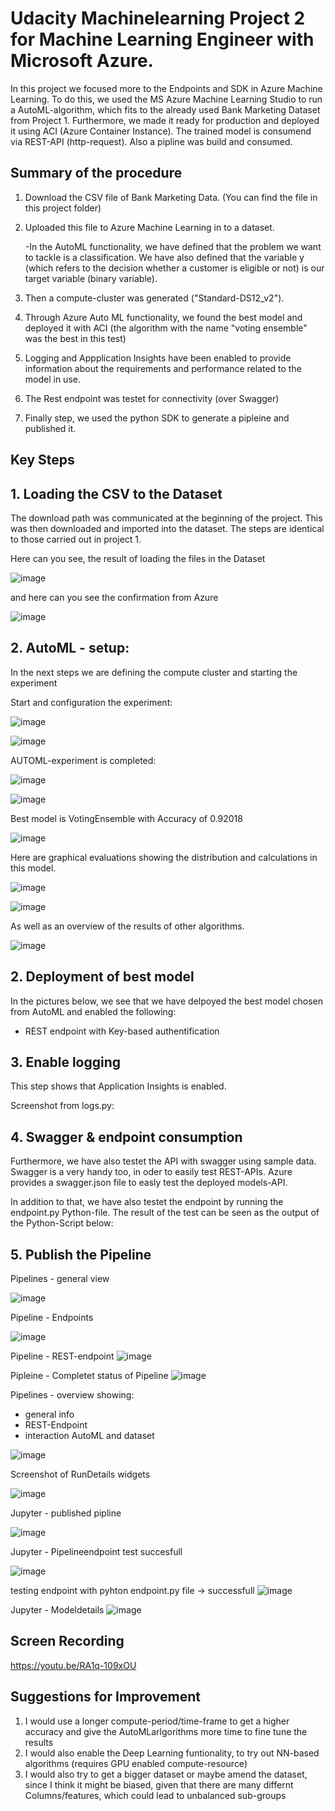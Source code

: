 
# Udacity Machinelearning Project 2 for Machine Learning Engineer with Microsoft Azure.

In this project we focused more to the Endpoints and SDK in Azure Machine Learning. To do this, we used the MS Azure Machine Learning Studio to run a AutoML-algorithm, which fits to the already used Bank Marketing Dataset from Project 1. Furthermore, we made it ready for production and deployed it using ACI (Azure Container Instance). The trained model is consumend via REST-API (http-request). Also a pipline was build and consumed.


## Summary of the procedure

1.  Download the CSV file of Bank Marketing Data. (You can find the file in this project folder)

2.  Uploaded this file to Azure Machine Learning in to a dataset. 

    -In the AutoML functionality, we have defined that the problem we want to tackle is a classification. We have also defined that the variable y (which refers to the decision      whether a customer is eligible or not) is our target variable (binary variable).

3.  Then a compute-cluster was generated ("Standard-DS12_v2").

4.  Through Azure Auto ML functionality, we found the best model and deployed it with ACI (the algorithm with the name "voting ensemble" was the best in this test)

5.  Logging and Appplication Insights have been enabled to provide information about the requirements and performance related to the model in use.

6.  The Rest endpoint was testet for connectivity (over Swagger)

7.  Finally step, we used the python SDK to generate a pipleine and published it.



## Key Steps

## 1. Loading the CSV to the Dataset
The download path was communicated at the beginning of the project. 
This was then downloaded and imported into the dataset. The steps are identical to those carried out in project 1.

Here can you see, the result of loading the files in the Dataset

![image](https://user-images.githubusercontent.com/41972011/117182580-cda9dc80-add6-11eb-8bdf-2fcfd5796c82.png)

and here can you see the confirmation from Azure

![image](https://user-images.githubusercontent.com/41972011/117182190-583e0c00-add6-11eb-975c-916fdc64ff29.png)



## 2. AutoML - setup: 
In the next steps we are defining the compute cluster and starting the experiment

Start and configuration the experiment:

![image](https://user-images.githubusercontent.com/41972011/117183622-0a2a0800-add8-11eb-9ac9-b18e25772d81.png)

![image](https://user-images.githubusercontent.com/41972011/117182858-2a0cfc00-add7-11eb-979c-849eb47e147a.png)

AUTOML-experiment is completed:

![image](https://user-images.githubusercontent.com/41972011/117183939-6ee56280-add8-11eb-8633-d6594c959316.png)

![image](https://user-images.githubusercontent.com/41972011/117183959-79076100-add8-11eb-8da9-d9d78f73f61f.png)


Best model is VotingEnsemble with Accuracy of 0.92018

![image](https://user-images.githubusercontent.com/41972011/117184106-a6540f00-add8-11eb-82dd-5d9f96191dc2.png)

Here are graphical evaluations showing the distribution and calculations in this model.

![image](https://user-images.githubusercontent.com/41972011/117184268-d4395380-add8-11eb-835b-ef9cfd3eac8e.png)

![image](https://user-images.githubusercontent.com/41972011/117184299-dbf8f800-add8-11eb-98c5-805e1e08bf7a.png)

As well as an overview of the results of other algorithms.

![image](https://user-images.githubusercontent.com/41972011/117184374-f206b880-add8-11eb-8eab-1ccf79ad202f.png)


## 2. Deployment of best model

In the pictures below, we see that we have delpoyed the best model chosen from AutoML and enabled the following:
- REST endpoint with Key-based authentification



## 3. Enable logging

This step shows that Application Insights is enabled.


Screenshot from logs.py:


## 4. Swagger & endpoint consumption 

Furthermore, we have also testet the API with swagger using sample data. Swagger is a very handy too, in oder to easily test REST-APIs. Azure provides a swagger.json file to easly test the deployed models-API.

In addition to that, we have also testet the endpoint by running the endpoint.py Python-file. The result of the test can be seen as the output of the Python-Script below:


## 5. Publish the Pipeline

Pipelines - general view

![image](https://user-images.githubusercontent.com/81966908/116793319-6cc49080-aac6-11eb-98dc-4f21cea7c583.png)


Pipeline - Endpoints 

![image](https://user-images.githubusercontent.com/81966908/116793390-d2b11800-aac6-11eb-8e85-f34aca41da39.png)

Pipeline - REST-endpoint
![image](https://user-images.githubusercontent.com/81966908/117018550-e215a880-acf4-11eb-85b4-0c75c23f985d.png)

Pipleine - Completet status of Pipeline
![image](https://user-images.githubusercontent.com/81966908/117018656-ffe30d80-acf4-11eb-959a-66b70b1d1758.png)


Pipelines - overview showing:
  - general info
  - REST-Endpoint
  - interaction AutoML and dataset

![image](https://user-images.githubusercontent.com/81966908/116793490-523ee700-aac7-11eb-87f4-addd81fdf7f5.png)

Screenshot of RunDetails widgets

![image](https://user-images.githubusercontent.com/81966908/116887413-926aaa80-ac2a-11eb-9646-41b43f6b3838.png)

Jupyter - published pipline

![image](https://user-images.githubusercontent.com/81966908/116887637-cfcf3800-ac2a-11eb-8863-35311a096bb3.png)

Jupyter - Pipelineendpoint test succesfull

![image](https://user-images.githubusercontent.com/81966908/117019360-9fa09b80-acf5-11eb-9ef5-1f08ccb15f2d.png)

testing endpoint with pyhton endpoint.py file -> successfull
![image](https://user-images.githubusercontent.com/81966908/117020109-6b79aa80-acf6-11eb-851b-de4a2f62360b.png)



Jupyter - Modeldetails
![image](https://user-images.githubusercontent.com/81966908/116888138-656ac780-ac2b-11eb-9023-58b0d7b582a8.png)



## Screen Recording

https://youtu.be/RA1q-109xOU

## Suggestions for Improvement

1. I would use a longer compute-period/time-frame to get a higher accuracy and give the AutoMLarlgorithms more time to fine tune the results
2. I would also enable the Deep Learning funtionality, to try out NN-based algorithms (requires GPU enabled compute-resource)
3. I would also try to get a bigger dataset or maybe amend the dataset, since I think it might be biased, given that there are many differnt Columns/features, which could lead to unbalanced sub-groups
